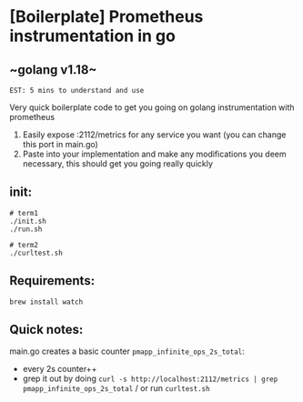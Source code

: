 # [Boilerplate] Prometheus instrumentation in go
## ~golang v1.18~

`EST: 5 mins to understand and use`

Very quick boilerplate code to get you going on golang instrumentation with prometheus
1. Easily expose :2112/metrics for any service you want (you can change this port in main.go)
2. Paste into your implementation and make any modifications you deem necessary, this should get you going really quickly


## init:
```shell
# term1 
./init.sh
./run.sh

# term2
./curltest.sh
```

## Requirements:
```shell
brew install watch

```

## Quick notes:
main.go creates a basic counter `pmapp_infinite_ops_2s_total`:
- every 2s counter++
- grep it out by doing `curl -s http://localhost:2112/metrics | grep pmapp_infinite_ops_2s_total` / or run `curltest.sh`